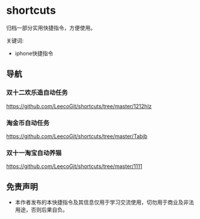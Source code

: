 # shortcuts
归档一部分实用快捷指令，方便使用。

关键词:
- iphone快捷指令



## 导航

### 双十二欢乐造自动任务
https://github.com/LeecoGit/shortcuts/tree/master/1212hlz

### 淘金币自动任务
https://github.com/LeecoGit/shortcuts/tree/master/Tabjb

### 双十一淘宝自动养猫
https://github.com/LeecoGit/shortcuts/tree/master/1111

## 免责声明
- 本作者发布的本快捷指令及其信息仅用于学习交流使用，切勿用于商业及非法用途，否则后果自负。
